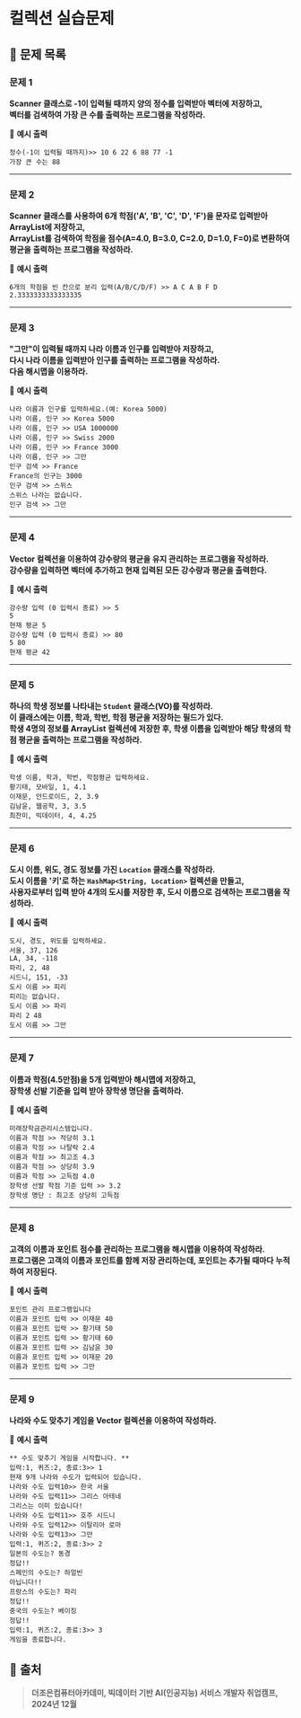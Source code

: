 # 컬렉션 실습문제

## 📝 문제 목록

### 문제 1
**Scanner 클래스로 -1이 입력될 때까지 양의 정수를 입력받아 벡터에 저장하고,  
벡터를 검색하여 가장 큰 수를 출력하는 프로그램을 작성하라.**  

🔹 **예시 출력**  

`정수(-1이 입력될 때까지)>> 10 6 22 6 88 77 -1`  
`가장 큰 수는 88`

---

### 문제 2
**Scanner 클래스를 사용하여 6개 학점('A', 'B', 'C', 'D', 'F')을 문자로 입력받아 ArrayList에 저장하고,  
ArrayList를 검색하여 학점을 점수(A=4.0, B=3.0, C=2.0, D=1.0, F=0)로 변환하여 평균을 출력하는 프로그램을 작성하라.**  

🔹 **예시 출력**  

`6개의 학점을 빈 칸으로 분리 입력(A/B/C/D/F) >> A C A B F D`  
`2.3333333333333335`

---

### 문제 3
**"그만"이 입력될 때까지 나라 이름과 인구를 입력받아 저장하고,  
다시 나라 이름을 입력받아 인구를 출력하는 프로그램을 작성하라.  
다음 해시맵을 이용하라.**  

🔹 **예시 출력**  

`나라 이름과 인구를 입력하세요.(예: Korea 5000)`  
`나라 이름, 인구 >> Korea 5000`  
`나라 이름, 인구 >> USA 1000000`  
`나라 이름, 인구 >> Swiss 2000`  
`나라 이름, 인구 >> France 3000`  
`나라 이름, 인구 >> 그만`  
`인구 검색 >> France`  
`France의 인구는 3000`  
`인구 검색 >> 스위스`  
`스위스 나라는 없습니다.`  
`인구 검색 >> 그만`  

---

### 문제 4
**Vector 컬렉션을 이용하여 강수량의 평균을 유지 관리하는 프로그램을 작성하라.  
강수량을 입력하면 벡터에 추가하고 현재 입력된 모든 강수량과 평균을 출력한다.**  

🔹 **예시 출력**  

`강수량 입력 (0 입력시 종료) >> 5`  
`5`  
`현재 평균 5`  
`강수량 입력 (0 입력시 종료) >> 80`  
`5 80`  
`현재 평균 42`

---

### 문제 5
**하나의 학생 정보를 나타내는 `Student` 클래스(VO)를 작성하라.  
이 클래스에는 이름, 학과, 학번, 학점 평균을 저장하는 필드가 있다.  
학생 4명의 정보를 ArrayList 컬렉션에 저장한 후, 학생 이름을 입력받아 해당 학생의 학점 평균을 출력하는 프로그램을 작성하라.**  

🔹 **예시 출력**  

`학생 이름, 학과, 학번, 학점평균 입력하세요.`  
`황기태, 모바일, 1, 4.1`  
`이재문, 안드로이드, 2, 3.9`  
`김남윤, 웹공학, 3, 3.5`  
`최찬미, 빅데이터, 4, 4.25`  

---

### 문제 6
**도시 이름, 위도, 경도 정보를 가진 `Location` 클래스를 작성하라.  
도시 이름을 '키'로 하는 `HashMap<String, Location>` 컬렉션을 만들고,  
사용자로부터 입력 받아 4개의 도시를 저장한 후, 도시 이름으로 검색하는 프로그램을 작성하라.**  

🔹 **예시 출력**  

`도시, 경도, 위도를 입력하세요.`  
`서울, 37, 126`  
`LA, 34, -118`  
`파리, 2, 48`  
`시드니, 151, -33`  
`도시 이름 >> 피리`  
`피리는 없습니다.`  
`도시 이름 >> 파리`  
`파리 2 48`  
`도시 이름 >> 그만`  

---

### 문제 7
**이름과 학점(4.5만점)을 5개 입력받아 해시맵에 저장하고,  
장학생 선발 기준을 입력 받아 장학생 명단을 출력하라.**  

🔹 **예시 출력**  

`미래장학금관리시스템입니다.`  
`이름과 학점 >> 적당히 3.1`  
`이름과 학점 >> 나탈락 2.4`  
`이름과 학점 >> 최고조 4.3`  
`이름과 학점 >> 상당히 3.9`  
`이름과 학점 >> 고득점 4.0`  
`장학생 선발 학점 기준 입력 >> 3.2`  
`장학생 명단 : 최고조 상당히 고득점`

---

### 문제 8
**고객의 이름과 포인트 점수를 관리하는 프로그램을 해시맵을 이용하여 작성하라.  
프로그램은 고객의 이름과 포인트를 함께 저장 관리하는데, 포인트는 추가될 때마다 누적하여 저장된다.**  

🔹 **예시 출력**  

`포인트 관리 프로그램입니다`  
`이름과 포인트 입력 >> 이재문 40`  
`이름과 포인트 입력 >> 황기태 50`  
`이름과 포인트 입력 >> 황기태 60`  
`이름과 포인트 입력 >> 김남윤 30`  
`이름과 포인트 입력 >> 이재문 20`  
`이름과 포인트 입력 >> 그만`  

---

### 문제 9
**나라와 수도 맞추기 게임을 Vector 컬렉션을 이용하여 작성하라.**  

🔹 **예시 출력**  

`** 수도 맞추기 게임을 시작합니다. **`  
`입력:1, 퀴즈:2, 종료:3>> 1`  
`현재 9개 나라와 수도가 입력되어 있습니다.`  
`나라와 수도 입력10>> 한국 서울`  
`나라와 수도 입력11>> 그리스 아테네`  
`그리스는 이미 있습니다!`  
`나라와 수도 입력11>> 호주 시드니`  
`나라와 수도 입력12>> 이탈리아 로마`  
`나라와 수도 입력13>> 그만`  
`입력:1, 퀴즈:2, 종료:3>> 2`  
`일본의 수도는? 동경`  
`정답!!`  
`스페인의 수도는? 하얼빈`  
`아닙니다!!`  
`프랑스의 수도는? 파리`  
`정답!!`  
`중국의 수도는? 베이징`  
`정답!!`  
`입력:1, 퀴즈:2, 종료:3>> 3`  
`게임을 종료합니다.`  

## 📢 출처
> **더조은컴퓨터아카데미, 빅데이터 기반 AI(인공지능) 서비스 개발자 취업캠프, 2024년 12월**

